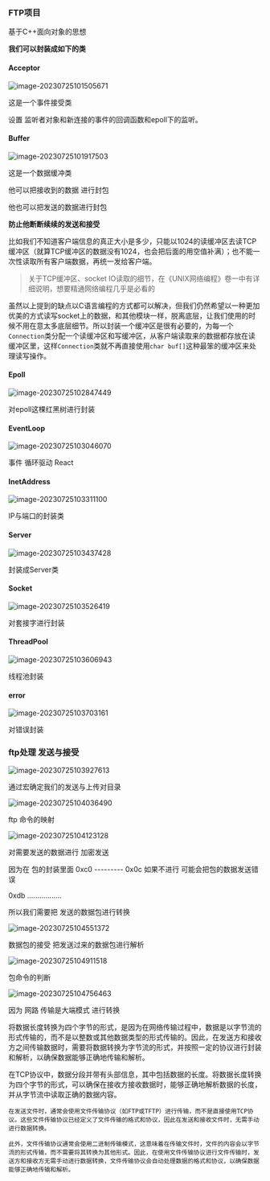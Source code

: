 ### FTP项目

基于C++面向对象的思想

**我们可以封装成如下的类**



#### Acceptor

![image-20230725101505671](image/image-20230725101505671.png)

这是一个事件接受类

设置 监听者对象和新连接的事件的回调函数和epoll下的监听。

#### Buffer

![image-20230725101917503](image/image-20230725101917503.png)

这是一个数据缓冲类

他可以把接收到的数据 进行封包 

他也可以把发送的数据进行封包

**防止他断断续续的发送和接受** 

比如我们不知道客户端信息的真正大小是多少，只能以1024的读缓冲区去读TCP缓冲区（就算TCP缓冲区的数据没有1024，也会把后面的用空值补满）；也不能一次性读取所有客户端数据，再统一发给客户端。

> 关于TCP缓冲区、socket IO读取的细节，在《UNIX网络编程》卷一中有详细说明，想要精通网络编程几乎是必看的

虽然以上提到的缺点以C语言编程的方式都可以解决，但我们仍然希望以一种更加优美的方式读写socket上的数据，和其他模块一样，脱离底层，让我们使用的时候不用在意太多底层细节。所以封装一个缓冲区是很有必要的，为每一个`Connection`类分配一个读缓冲区和写缓冲区，从客户端读取来的数据都存放在读缓冲区里，这样`Connection`类就不再直接使用`char buf[]`这种最笨的缓冲区来处理读写操作。



#### Epoll

![image-20230725102847449](image/image-20230725102847449.png)

对epoll这棵红黑树进行封装



#### EventLoop

![image-20230725103046070](image/image-20230725103046070.png)

事件  循环驱动  React



#### InetAddress

![image-20230725103311100](image/image-20230725103311100.png)



IP与端口的封装类



#### Server

![image-20230725103437428](image/image-20230725103437428.png)

封装成Server类





#### Socket

![image-20230725103526419](image/image-20230725103526419.png)

对套接字进行封装





#### ThreadPool

![image-20230725103606943](image/image-20230725103606943.png)

线程池封装





#### error

![image-20230725103703161](image/image-20230725103703161.png)

对错误封装











### ftp处理 发送与接受

![image-20230725103927613](image/image-20230725103927613.png)

通过宏确定我们的发送与上传对目录



![image-20230725104036490](image/image-20230725104036490.png)

ftp 命令的映射





![image-20230725104123128](image/image-20230725104123128.png)

对需要发送的数据进行 加密发送 

因为在 包的封装里面 0xc0 --------- 0x0c  如果不进行 可能会把包的数据发送错误

0xdb     .................

所以我们需要把 发送的数据包进行转换





![image-20230725104551372](image/image-20230725104551372.png)



 数据包的接受  把发送过来的数据包进行解析





![image-20230725104911518](image/image-20230725104911518.png)



包命令的判断 

![image-20230725104756463](image/image-20230725104756463.png)

因为 网路 传输是大端模式 进行转换



将数据长度转换为四个字节的形式，是因为在网络传输过程中，数据是以字节流的形式传输的，而不是以整数或其他数据类型的形式传输的。因此，在发送方和接收方之间传输数据时，需要将数据转换为字节流的形式，并按照一定的协议进行封装和解析，以确保数据能够正确地传输和解析。

在TCP协议中，数据分段并带有头部信息，其中包括数据的长度。将数据长度转换为四个字节的形式，可以确保在接收方接收数据时，能够正确地解析数据的长度，并从字节流中读取正确的数据内容。





```
在发送文件时，通常会使用文件传输协议（如FTP或TFTP）进行传输，而不是直接使用TCP协议。这些文件传输协议已经定义了文件传输的格式和协议，因此在发送和接收文件时，无需手动进行数据转换。

此外，文件传输协议通常会使用二进制传输模式，这意味着在传输文件时，文件的内容会以字节流的形式传输，而不需要将其转换为其他形式。因此，在使用文件传输协议进行文件传输时，发送方和接收方无需手动进行数据转换，文件传输协议会自动处理数据的格式和协议，以确保数据能够正确地传输和解析。
```




